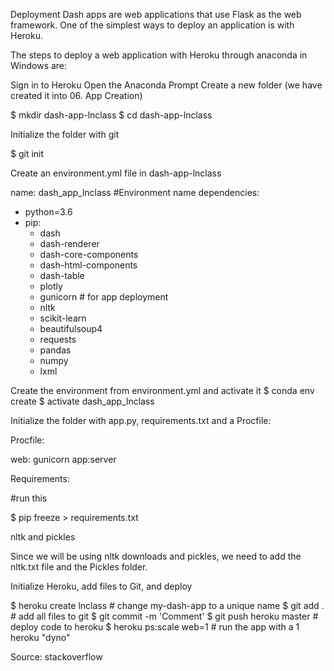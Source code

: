 Deployment
Dash apps are web applications that use Flask as the web framework. One of the simplest ways to deploy an application is with Heroku.

The steps to deploy a web application with Heroku through anaconda in Windows are:

Sign in to Heroku
Open the Anaconda Prompt
Create a new folder (we have created it into 06. App Creation)

 $ mkdir dash-app-lnclass
 $ cd dash-app-lnclass

Initialize the folder with git

$ git init 

Create an environment.yml file in dash-app-lnclass

name: dash_app_lnclass #Environment name
dependencies:
  - python=3.6
  - pip:
    - dash
    - dash-renderer
    - dash-core-components
    - dash-html-components
    - dash-table
    - plotly
    - gunicorn # for app deployment
    - nltk
    - scikit-learn
    - beautifulsoup4
    - requests
    - pandas
    - numpy
    - lxml

Create the environment from environment.yml and activate it
 $ conda env create
 $ activate dash_app_lnclass 

Initialize the folder with app.py, requirements.txt and a Procfile:

Procfile:

web: gunicorn app:server

Requirements:

#run this

$ pip freeze > requirements.txt

nltk and pickles

Since we will be using nltk downloads and pickles, we need to add the nltk.txt file and the Pickles folder.

Initialize Heroku, add files to Git, and deploy
 
 $ heroku create lnclass # change my-dash-app to a unique name
 $ git add . # add all files to git
 $ git commit -m 'Comment'
 $ git push heroku master # deploy code to heroku
 $ heroku ps:scale web=1  # run the app with a 1 heroku "dyno"

Source: stackoverflow